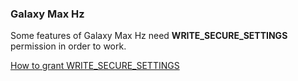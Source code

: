 ### Galaxy Max Hz

Some features of Galaxy Max Hz need **WRITE_SECURE_SETTINGS** permission in order to work. 


[How to grant WRITE_SECURE_SETTINGS](https://github.com/tribalfs/GalaxyMaxHzPub/wiki/How-to-grant-WRITE_SECURE_SETTINGS)
